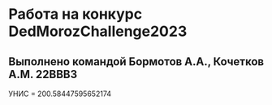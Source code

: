 # Работа на конкурс DedMorozChallenge2023
## Выполнено командой Бормотов А.А., Кочетков А.М. 22ВВВ3

УНИС = 200.58447595652174
